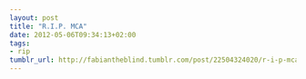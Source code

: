 ```yaml
---
layout: post
title: "R.I.P. MCA"
date: 2012-05-06T09:34:13+02:00
tags:
- rip
tumblr_url: http://fabiantheblind.tumblr.com/post/22504324020/r-i-p-mca
---
```

